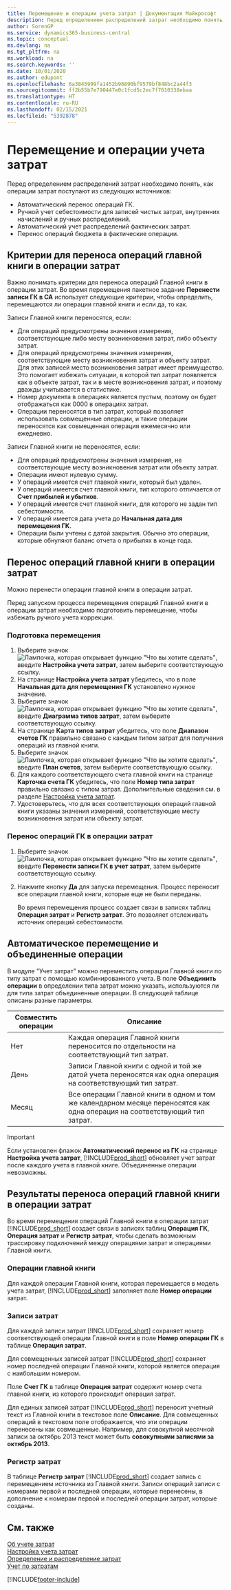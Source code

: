 ```yaml
---
title: Перемещение и операции учета затрат | Документация Майкрософт
description: Перед определением распределений затрат необходимо понять, откуда поступают операции затрат.
author: SorenGP
ms.service: dynamics365-business-central
ms.topic: conceptual
ms.devlang: na
ms.tgt_pltfrm: na
ms.workload: na
ms.search.keywords: ''
ms.date: 10/01/2020
ms.author: edupont
ms.openlocfilehash: 6a3845999fa1452b96890bf9579bf848bc2a44f3
ms.sourcegitcommit: ff2b55b7e790447e0c1fcd5c2ec7f7610338ebaa
ms.translationtype: HT
ms.contentlocale: ru-RU
ms.lasthandoff: 02/15/2021
ms.locfileid: "5392878"
---
```

# <a name="transferring-and-posting-cost-entries"></a>Перемещение и операции учета затрат
Перед определением распределений затрат необходимо понять, как операции затрат поступают из следующих источников:  

-   Автоматический перенос операций ГК.  
-   Ручной учет себестоимости для записей чистых затрат, внутренних начислений и ручных распределений.  
-   Автоматический учет распределений фактических затрат.  
-   Перенос операций бюджета в фактические операции.

## <a name="criteria-for-transferring-general-ledger-entries-to-cost-entries"></a>Критерии для переноса операций главной книги в операции затрат
Важно понимать критерии для переноса операций Главной книги в операции затрат. Во время перемещения пакетное задание **Перенести записи ГК в CA** использует следующие критерии, чтобы определить, перемещаются ли операции главной книги и если да, то как.  

Записи Главной книги переносятся, если:  

-   Для операций предусмотрены значения измерения, соответствующие либо месту возникновения затрат, либо объекту затрат.  
-   Для операций предусмотрены значения измерения, соответствующие месту возникновения затрат и объекту затрат. Для этих записей место возникновения затрат имеет преимущество. Это помогает избежать ситуации, в которой тип затрат появляется как в объекте затрат, так и в месте возникновения затрат, и поэтому дважды учитывается в статистике.  
-   Номер документа в операциях является пустым, поэтому он будет отображаться как 0000 в операциях затрат.  
-   Операции переносятся в тип затрат, который позволяет использовать совмещенные операции, и такие операции переносятся как совмещенная операция ежемесячно или ежедневно.  

Записи Главной книги не переносятся, если:  

-   Для операций предусмотрены значения измерения, не соответствующие месту возникновения затрат или объекту затрат.  
-   Операции имеют нулевую сумму.  
-   У операций имеется счет главной книги, который был удален.  
-   У операций имеется счет главной книги, тип которого отличается от **Счет прибылей и убытков**.  
-   У операций имеется счет главной книги, для которого не задан тип себестоимости.  
-   У операций имеется дата учета до **Начальная дата для перемещения ГК**.  
-   Операции были учтены с датой закрытия. Обычно это операции, которые обнуляют баланс отчета о прибылях в конце года.

## <a name="transferring-general-ledger-entries-to-cost-entries"></a>Перенос операций главной книги в операции затрат
Можно перенести операции главной книги в операции затрат.  

Перед запуском процесса перемещения операций Главной книги в операции затрат необходимо подготовить перемещение, чтобы избежать ручного учета коррекции.  

### <a name="to-prepare-the-transfer"></a>Подготовка перемещения  

1.  Выберите значок ![Лампочка, которая открывает функцию "Что вы хотите сделать"](media/ui-search/search_small.png "Что вы хотите сделать"), введите **Настройка учета затрат**, затем выберите соответствующую ссылку.  
2.  На странице **Настройка учета затрат** убедитесь, что в поле **Начальная дата для перемещения ГК** установлено нужное значение.  
3.  Выберите значок ![Лампочка, которая открывает функцию "Что вы хотите сделать"](media/ui-search/search_small.png "Что вы хотите сделать"), введите **Диаграмма типов затрат**, затем выберите соответствующую ссылку.  
4.  На странице **Карта типов затрат** убедитесь, что поле **Диапазон счетов ГК** правильно связано с каждым типом затрат для получения операций из главной книги.  
5.  Выберите значок ![Лампочка, которая открывает функцию "Что вы хотите сделать"](media/ui-search/search_small.png "Что вы хотите сделать"), введите **План счетов**, затем выберите соответствующую ссылку.  
6.  Для каждого соответствующего счета главной книги на странице **Карточка счета ГК** убедитесь, что поле **Номер типа затрат** правильно связано с типом затрат. Дополнительные сведения см. в разделе [Настройка учета затрат](finance-set-up-cost-accounting.md).  
7.  Удостоверьтесь, что для всех соответствующих операций главной книги указаны значения измерений, соответствующие месту возникновения затрат или объекту затрат.  

### <a name="to-transfer-general-ledger-entries-to-cost-entries"></a>Перенос операций ГК в операции затрат  
1.  Выберите значок ![Лампочка, которая открывает функцию "Что вы хотите сделать"](media/ui-search/search_small.png "Что вы хотите сделать"), введите **Перенести записи ГК в учет затрат**, затем выберите соответствующую ссылку.  
2.  Нажмите кнопку **Да** для запуска перемещения. Процесс переносит все операции главной книги, которые еще не были переданы.  

    Во время перемещения процесс создает связи в записях таблиц **Операция затрат** и **Регистр затрат**. Это позволяет отслеживать источник операций себестоимости.

## <a name="automatic-transfer-and-combined-entries"></a>Автоматическое перемещение и объединенные операции
В модуле "Учет затрат" можно переместить операции Главной книги по типу затрат с помощью комбинированного учета. В поле **Объединить операции** в определении типа затрат можно указать, используются ли для типа затрат объединенные операции. В следующей таблице описаны разные параметры.  

|Совместить операции|Описание|  
|---------------------|-----------------|  
|Нет|Каждая операция Главной книги переносится по отдельности на соответствующий тип затрат.|  
|День|Записи Главной книги с одной и той же датой учета переносятся как одна операция на соответствующий тип затрат.|  
|Месяц|Все операции Главной книги в одном и том же календарном месяце переносятся как одна операция на соответствующий тип затрат.|  

> [!IMPORTANT]  
>  Если установлен флажок **Автоматический перенос из ГК** на странице **Настройка учета затрат**, [!INCLUDE[prod_short](includes/prod_short.md)] обновляет учет затрат после каждого учета в главной книге. Объединенные операции невозможны.

## <a name="results-of-transferring-general-ledger-entries-to-cost-entries"></a>Результаты переноса операций главной книги в операции затрат
Во время перемещения операций Главной книги в операции затрат [!INCLUDE[prod_short](includes/prod_short.md)] создает связи в записях таблиц **Операция ГК**, **Операция затрат** и **Регистр затрат**, чтобы сделать возможным трассировку подключений между операциями затрат и операциями Главной книги.  

### <a name="general-ledger-entries"></a>Операции главной книги  
Для каждой операции Главной книги, которая перемещается в модель учета затрат, [!INCLUDE[prod_short](includes/prod_short.md)] заполняет поле **Номер операции** затрат.  

### <a name="cost-entries"></a>Записи затрат  
Для каждой записи затрат [!INCLUDE[prod_short](includes/prod_short.md)] сохраняет номер соответствующей операции Главной книги в поле **Номер операции ГК** в таблице **Операция затрат**.  

Для совмещенных записей затрат [!INCLUDE[prod_short](includes/prod_short.md)] сохраняет номер последней операции Главной книги, которой является операция с наибольшим номером.  

Поле **Счет ГК** в таблице **Операция затрат** содержит номер счета главной книги, из которого происходит операция затрат.  

Для единых записей затрат [!INCLUDE[prod_short](includes/prod_short.md)] переносит учетный текст из Главной книги в текстовое поле **Описание**. Для совмещенных операций в текстовом поле отображается, что эти операции перенесены как совмещенные. Например, для совокупной месячной записи за октябрь 2013 текст может быть **совокупными записями за октябрь 2013**.  

### <a name="cost-register"></a>Регистр затрат  
В таблице **Регистр затрат** [!INCLUDE[prod_short](includes/prod_short.md)] создает запись с перемещением источника из Главной книги. Записи операций записи с номерами первой и последней операции, которые перенесены, в дополнение к номерам первой и последней операции затрат, которые созданы.

## <a name="see-also"></a>См. также  
 [Об учете затрат](finance-about-cost-accounting.md)   
 [Настройка учета затрат](finance-set-up-cost-accounting.md)   
 [Определение и распределение затрат](finance-define-and-allocate-costs.md)   
 [Учет по затратам](finance-manage-cost-accounting.md)


[!INCLUDE[footer-include](includes/footer-banner.md)]